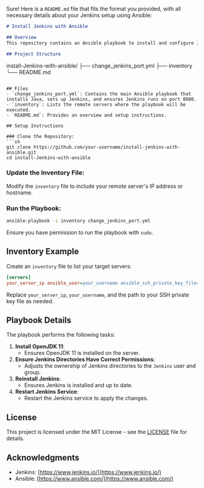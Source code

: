 Sure! Here is a `README.md` file that fits the format you provided, with all necessary details about your Jenkins setup using Ansible:

```markdown
# Install Jenkins with Ansible

## Overview
This repository contains an Ansible playbook to install and configure Jenkins on a remote server. The playbook ensures that Java is installed, Jenkins directories have the correct permissions, and Jenkins runs on the default port (8080).

## Project Structure
```
install-Jenkins-with-ansible/
├── change_jenkins_port.yml
├── inventory
└── README.md
```

## Files
- `change_jenkins_port.yml`: Contains the main Ansible playbook that installs Java, sets up Jenkins, and ensures Jenkins runs on port 8080.
- `inventory`: Lists the remote servers where the playbook will be executed.
- `README.md`: Provides an overview and setup instructions.

## Setup Instructions

### Clone the Repository:
```sh
git clone https://github.com/your-username/install-jenkins-with-ansible.git
cd install-Jenkins-with-ansible
```

### Update the Inventory File:
Modify the `inventory` file to include your remote server's IP address or hostname.

### Run the Playbook:
```sh
ansible-playbook -i inventory change_jenkins_port.yml
```
Ensure you have permission to run the playbook with `sudo`.

## Inventory Example

Create an `inventory` file to list your target servers:

```ini
[servers]
your_server_ip ansible_user=your_username ansible_ssh_private_key_file=~/.ssh/id_rsa
```
Replace `your_server_ip`, `your_username`, and the path to your SSH private key file as needed.

## Playbook Details

The playbook performs the following tasks:

1. **Install OpenJDK 11**:
    - Ensures OpenJDK 11 is installed on the server.
2. **Ensure Jenkins Directories Have Correct Permissions**:
    - Adjusts the ownership of Jenkins directories to the `Jenkins` user and group.
3. **Reinstall Jenkins**:
    - Ensures Jenkins is installed and up to date.
4. **Restart Jenkins Service**:
    - Restart the Jenkins service to apply the changes.

## License
This project is licensed under the MIT License - see the [LICENSE](LICENSE) file for details.

## Acknowledgments
- Jenkins: [https://www.jenkins.io/](https://www.jenkins.io/)
- Ansible: [https://www.ansible.com/](https://www.ansible.com/)
```


